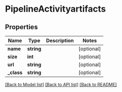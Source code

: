 # PipelineActivityartifacts

## Properties
Name | Type | Description | Notes
------------ | ------------- | ------------- | -------------
**name** | **string** |  | [optional] 
**size** | **int** |  | [optional] 
**url** | **string** |  | [optional] 
**_class** | **string** |  | [optional] 

[[Back to Model list]](../README.md#documentation-for-models) [[Back to API list]](../README.md#documentation-for-api-endpoints) [[Back to README]](../README.md)


